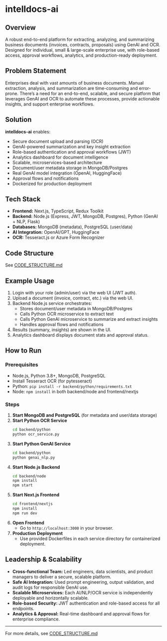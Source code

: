# intelldocs-ai

## Overview
A robust end-to-end platform for extracting, analyzing, and summarizing business documents (invoices, contracts, proposals) using GenAI and OCR. Designed for individual, small & large-scale enterprise use, with role-based access, approval workflows, analytics, and production-ready deployment.

## Problem Statement
Enterprises deal with vast amounts of business documents. Manual extraction, analysis, and summarization are time-consuming and error-prone. There’s a need for an end-to-end, scalable, and secure platform that leverages GenAI and OCR to automate these processes, provide actionable insights, and support enterprise workflows.


## Solution
**intelldocs-ai** enables:
- Secure document upload and parsing (OCR)
- GenAI-powered summarization and key insight extraction
- Role-based authentication and approval workflows (JWT)
- Analytics dashboard for document intelligence
- Scalable, microservices-based architecture
- Document/user metadata storage in MongoDB/Postgres
- Real GenAI model integration (OpenAI, HuggingFace)
- Approval flows and notifications
- Dockerized for production deployment

## Tech Stack
- **Frontend:** Next.js, TypeScript, Redux Toolkit
- **Backend:** Node.js (Express, JWT, MongoDB, Postgres), Python (GenAI + NLP, Flask)
- **Databases:** MongoDB (metadata), PostgreSQL (user/data)
- **AI Integration:** OpenAI/GPT, HuggingFace
- **OCR:** Tesseract.js or Azure Form Recognizer

## Code Structure
See [CODE_STRUCTURE.md](./CODE_STRUCTURE.md)

## Example Usage
1. Login with your role (admin/user) via the web UI (JWT auth).
2. Upload a document (invoice, contract, etc.) via the web UI.
3. Backend Node.js service orchestrates:
   - Stores document/user metadata in MongoDB/Postgres
   - Calls Python OCR microservice to extract text
   - Calls Python GenAI microservice to summarize and extract insights
   - Handles approval flows and notifications
4. Results (summary, insights) are shown in the UI.
5. Analytics dashboard displays document stats and approval status.

## How to Run

### Prerequisites
- Node.js, Python 3.8+, MongoDB, PostgreSQL
- Install Tesseract OCR (for pytesseract)
- Python: `pip install -r backend/python/requirements.txt`
- Node: `npm install` in both backend/node and frontend/nextjs

### Steps
1. **Start MongoDB and PostgreSQL** (for metadata and user/data storage)
2. **Start Python OCR Service**
   ```bash
   cd backend/python
   python ocr_service.py
   ```
3. **Start Python GenAI Service**
   ```bash
   cd backend/python
   python genai_nlp.py
   ```
4. **Start Node.js Backend**
   ```bash
   cd backend/node
   npm install
   npm start
   ```
5. **Start Next.js Frontend**
   ```bash
   cd frontend/nextjs
   npm install
   npm run dev
   ```
6. **Open Frontend**
   - Go to `http://localhost:3000` in your browser.
7. **Production Deployment**
   - Use provided Dockerfiles in each service directory for containerized deployment.

## Leadership & Scalability
- **Cross-functional Team:** Led engineers, data scientists, and product managers to deliver a secure, scalable platform.
- **Safe AI Integration:** Used prompt engineering, output validation, and audit logs for responsible GenAI use.
- **Scalable Microservices:** Each AI/NLP/OCR service is independently deployable and horizontally scalable.
- **Role-based Security:** JWT authentication and role-based access for all endpoints.
- **Analytics & Approval:** Real-time dashboard and approval flows for enterprise compliance.

---
For more details, see [CODE_STRUCTURE.md](./CODE_STRUCTURE.md)
